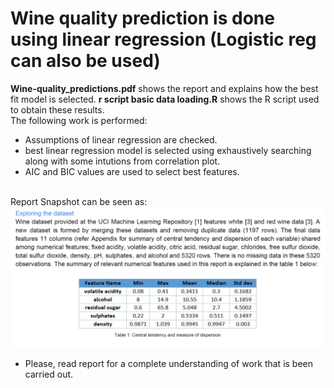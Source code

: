 # Wine quality prediction is done using linear regression (Logistic reg can also be used)

__Wine-quality_predictions.pdf__ shows the report and explains how the best fit model is selected.
__r script basic data loading.R__ shows the R script used to obtain these results.
<br> The following work is performed:

 - Assumptions of linear regression are checked.
 - best linear regression model is selected using exhaustively searching along with some intutions from correlation plot.
 - AIC and BIC values are used to select best features.


<br> Report Snapshot can be seen as:
![Report Glimps: EDA](/images/glimps_of_report.png)
<br>
- Please, read report for a complete understanding of work that is been carried out.

